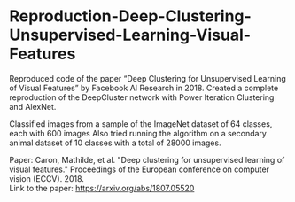 # Reproduction-Deep-Clustering-Unsupervised-Learning-Visual-Features

Reproduced code of the paper “Deep Clustering for Unsupervised Learning of Visual Features” by Facebook AI Research in 2018. Created a complete reproduction of the DeepCluster network with Power Iteration Clustering and AlexNet.

Classified images from a sample of the ImageNet dataset of 64 classes, each with 600 images
Also tried running the algorithm on a secondary animal dataset of 10 classes with a total of 28000 images.

Paper: Caron, Mathilde, et al. "Deep clustering for unsupervised learning of visual features." Proceedings of the European conference on computer vision (ECCV). 2018.<br/>
Link to the paper: https://arxiv.org/abs/1807.05520
